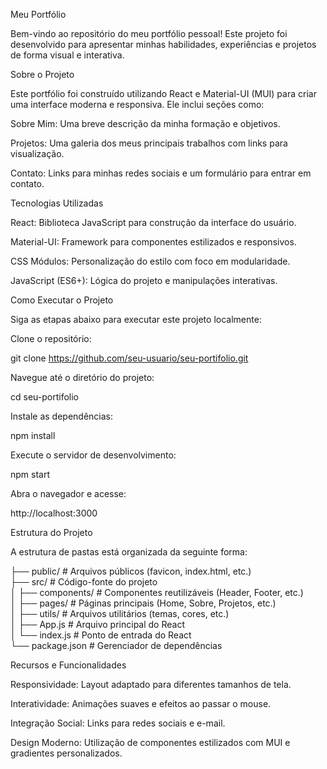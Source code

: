 Meu Portfólio

Bem-vindo ao repositório do meu portfólio pessoal! Este projeto foi desenvolvido para apresentar minhas habilidades, experiências e projetos de forma visual e interativa.

Sobre o Projeto

Este portfólio foi construído utilizando React e Material-UI (MUI) para criar uma interface moderna e responsiva. Ele inclui seções como:

Sobre Mim: Uma breve descrição da minha formação e objetivos.

Projetos: Uma galeria dos meus principais trabalhos com links para visualização.

Contato: Links para minhas redes sociais e um formulário para entrar em contato.

Tecnologias Utilizadas

React: Biblioteca JavaScript para construção da interface do usuário.

Material-UI: Framework para componentes estilizados e responsivos.

CSS Módulos: Personalização do estilo com foco em modularidade.

JavaScript (ES6+): Lógica do projeto e manipulações interativas.

Como Executar o Projeto

Siga as etapas abaixo para executar este projeto localmente:

Clone o repositório:

git clone https://github.com/seu-usuario/seu-portifolio.git

Navegue até o diretório do projeto:

cd seu-portifolio

Instale as dependências:

npm install

Execute o servidor de desenvolvimento:

npm start

Abra o navegador e acesse:

http://localhost:3000

Estrutura do Projeto

A estrutura de pastas está organizada da seguinte forma:


├── public/          # Arquivos públicos (favicon, index.html, etc.)  
├── src/             # Código-fonte do projeto  
│   ├── components/   # Componentes reutilizáveis (Header, Footer, etc.)  
│   ├── pages/        # Páginas principais (Home, Sobre, Projetos, etc.)  
│   ├── utils/        # Arquivos utilitários (temas, cores, etc.)  
│   ├── App.js        # Arquivo principal do React  
│   └── index.js      # Ponto de entrada do React  
└── package.json      # Gerenciador de dependências  


Recursos e Funcionalidades

Responsividade: Layout adaptado para diferentes tamanhos de tela.

Interatividade: Animações suaves e efeitos ao passar o mouse.

Integração Social: Links para redes sociais e e-mail.

Design Moderno: Utilização de componentes estilizados com MUI e gradientes personalizados.